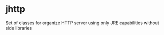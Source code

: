 # jhttp
Set of classes for organize HTTP server using only JRE capabilities without side libraries 
